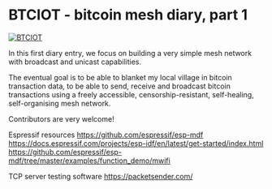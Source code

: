 # BTCIOT - bitcoin mesh diary, part 1

[![BTCIOT](https://i.imgur.com/MFQwEzz.jpg)](https://www.youtube.com/watch?v=3DN4L_vdwA4)


In this first diary entry, we focus on building a very simple mesh network with broadcast and unicast capabilities. 

The eventual goal is to be able to blanket my local village in bitcoin transaction data, to be able to send, receive and broadcast bitcoin transactions using a freely accessible, censorship-resistant, self-healing, self-organising mesh network.

Contributors are very welcome!

Espressif resources
https://github.com/espressif/esp-mdf
https://docs.espressif.com/projects/esp-idf/en/latest/get-started/index.html
https://github.com/espressif/esp-mdf/tree/master/examples/function_demo/mwifi

TCP server testing software
https://packetsender.com/
